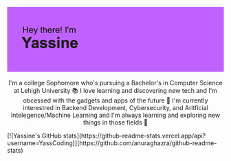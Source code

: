 [![MasterHead](download.png)](https://github.com/YassCoding/)
<p align="center">I'm a college Sophomore who's pursuing a Bachelor's in Computer Science at Lehigh University 📚 I love learning and discovering new tech and I'm obcessed with the gadgets and apps of the future 🔮 I'm currently interestred in Backend Development, Cybersecurity, and Aritficial Intelegence/Machine Learning and I'm always learning and exploring new things in those fields 🚨</p>
[![Yassine's GitHub stats](https://github-readme-stats.vercel.app/api?username=YassCoding)](https://github.com/anuraghazra/github-readme-stats)
